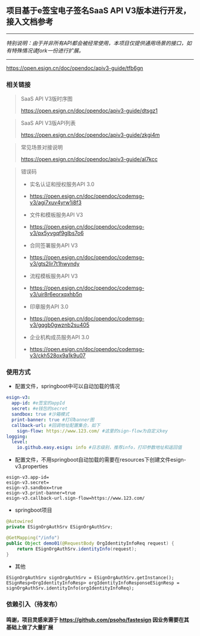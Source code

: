 ## 项目基于e签宝电子签名SaaS API V3版本进行开发，接入文档参考
***
_特别说明：由于并非所有API都会被经常使用，本项目仅提供通用场景的接口，如有特殊情况请fork一份进行扩展。_
***

https://open.esign.cn/doc/opendoc/apiv3-guide/tfb6gn

### 相关链接

> SaaS API V3版时序图
>
> https://open.esign.cn/doc/opendoc/apiv3-guide/dtsgz1

> SaaS API V3版API列表
>
> https://open.esign.cn/doc/opendoc/apiv3-guide/zkgi4m

> 常见场景对接说明
>
> https://open.esign.cn/doc/opendoc/apiv3-guide/al7kcc

> 错误码
>
>+ 实名认证和授权服务API 3.0
>- https://open.esign.cn/doc/opendoc/codemsg-v3/agi7xuv4yrw1i8f3
>+ 文件和模板服务API V3
>- https://open.esign.cn/doc/opendoc/codemsg-v3/px5yvgqf9glbs7o6
>+ 合同签署服务API V3
>- https://open.esign.cn/doc/opendoc/codemsg-v3/gts2lir7t1hwyndy
>+ 流程模板服务API V3
>- https://open.esign.cn/doc/opendoc/codemsg-v3/uir8r6eorxqxhb5n
>+ 印章服务API 3.0
>- https://open.esign.cn/doc/opendoc/codemsg-v3/gqgb0gwznb2su405
>+ 企业机构成员服务API 3.0
>- https://open.esign.cn/doc/opendoc/codemsg-v3/ckh528ox9a1k9u07

### 使用方式
- 配置文件，springboot中可以自动加载的情况
```yaml
esign-v3:
  app-id: #e签宝的appId
  secret: #e钱包的secret
  sandbox: true #沙箱模式
  print-banner: true #打印banner图
  callback-url: #回调地址配置集合，如下
    sign-flow: https://www.123.com/ #这里的sign-flow为自定义key
logging:
  level:
    io.github.easy.esign: info #日志级别，推荐info，打印参数地址和返回值
```

- 配置文件，不用springboot自动加载的需要在resources下创建文件esign-v3.properties
```properties
esign-v3.app-id=
esign-v3.secret=
esign-v3.sandbox=true
esign-v3.print-banner=true
esign-v3.callback-url.sign-flow=https://www.123.com/
```

- springboot项目
```java
@Autowired
private ESignOrgAuthSrv ESignOrgAuthSrv;

@GetMapping("/info")
public Object demo01(@RequestBody OrgIdentityInfoReq request) {
    return ESignOrgAuthSrv.identityInfo(request);
}
```

- 其他
```
ESignOrgAuthSrv signOrgAuthSrv = ESignOrgAuthSrv.getInstance();
ESignResp<OrgIdentityInfoResp> orgIdentityInfoResponseESignResp = signOrgAuthSrv.identityInfo(orgIdentityInfoReq);
```
### 依赖引入（待发布）
> 
> 
#### 鸣谢，项目灵感来源于 https://github.com/psoho/fastesign 因业务需要在其基础上做了大量扩展